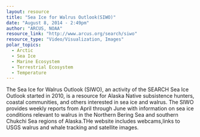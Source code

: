 ```yaml
---
layout: resource
title: "Sea Ice for Walrus Outlook(SIWO)"
date: "August 8, 2014 - 2:49pm"
author: "ARCUS, NOAA"
resource_link: "http://www.arcus.org/search/siwo"
resource_type: "Video/Visualization, Images"
polar_topics:
  - Arctic
  - Sea Ice
  - Marine Ecosystem
  - Terrestrial Ecosystem
  - Temperature
---
```


The Sea Ice for Walrus Outlook (SIWO), an activity of the SEARCH Sea Ice Outlook started in 2010, is a resource for Alaska Native subsistence hunters, coastal communities, and others interested in sea ice and walrus. The SIWO provides weekly reports from April through June with information on sea ice conditions relevant to walrus in the Northern Bering Sea and southern Chukchi Sea regions of Alaska.THe website includes webcams,links to USGS walrus and whale tracking and satellite images.